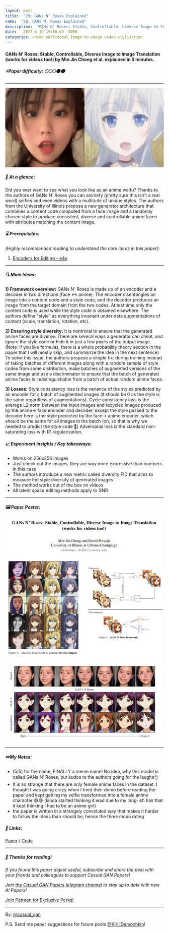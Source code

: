 ```yaml
---
layout: post
title:  "29: GANs N’ Roses Explained"
name:  "29: GANs N’ Roses Explained"
description:  "GANs N’ Roses: Stable, Controllable, Diverse Image to Image Translation by Min Jin Chong et al. explained in 5 minutes."
date:   2021-6-19 19:00:00 -0000
categories: anime multimodal image-to-image video-stylization
---
```


#### GANs N’ Roses: Stable, Controllable, Diverse Image to Image Translation (works for videos too!) by Min Jin Chong et al. explained in 5 minutes.

##### ⭐️Paper difficulty: 🌕🌕🌕🌑🌑

***

![GANs N’ Roses by Xintao Wang et al. samples](/assets/images/gnr_teaser.gif "GANs N’ Roses explained")

##### 🎯 At a glance:

Did you ever want to see what you look like as an anime waifu? Thanks to the authors of GANs N' Roses you can animefy (pretty sure this isn't a real word) selfies and even videos with a multitude of unique styles. The authors from the University of Illinois propose a new generator architecture that combines a content code computed from a face image and a randomly chosen style to produce consistent, diverse and controllable anime faces with attributes matching the content image.

##### ⌛️ Prerequisites:

*(Highly recommended reading to understand the core ideas in this paper):*
1. [Encoders for Editing - e4e](https://t.me/casual_gan/25)

***

##### 🔍 Main Ideas:

**1) Framework overview:**
GANs N' Roses is made up of an encoder and a decoder in two directions (face <-> anime). The encoder disentangles an image into a content code and a style code, and the decoder produces an image from the target domain from the two codes. At test time only the content code is used while the style code is obtained elsewhere. The authors define "style" as everything invariant under data augmentations of content (scale, translation, rotation, etc).

**2) Ensuring style diversity:**
It is nontrivial to ensure that the generated anime faces are diverse. There are several ways a generator can cheat, and ignore the style code or hide it in just a few pixels of the output image. (Note: if you like formulas, there is a whole probability theory section in the paper that I will mostly skip, and summarize the idea in the next sentence) To solve this issue, the authors propose a simple fix: during training instead of taking batches of different images along with a random sample of style codes from some distribution, make batches of augmented versions of the same image and use a discriminator to ensure that the batch of generated anime faces is indistinguishable from a batch of actual random anime faces.

**3) Losses:**
Style consistency loss is the variance of the styles predicted by an encoder for a batch of augmented images (it should be 0 as the style is the same regardless of augmentations).
Cycle consistency loss is the average L2 norm between the input images and recycled images produced by the anime-> face encoder and decoder, except the style passed to the decoder here is the style predicted by the face-> anime encoder, which should be the same for all images in the batch (oh, so that is why we needed to predict the style code 🧐)
Adversarial loss is the standard non-saturating loss with R1 regularization.

##### 📈 Experiment insights / Key takeaways:
- Works on 256x256 images
- Just check out the images, they are way more expressive than numbers in this case
- The authors introduce a new metric called diversity FID that aims to measure the style diversity of generated images
- The method works out of the box on videos
- All latent space editing methods apply to GNR

***

##### 🖼️ Paper Poster:

![GANs N’ Roses: Stable, Controllable, Diverse Image to Image Translation paper poster](/assets/images/gnr.png "GANs N Roses Paper Poster")

***

##### ✏️My Notes:
- (5/5) for the name, FINALLY a meme name! No idea, why this model is called GANs N' Roses, but kudos to the authors going for the laughs👌
- It is so strange that there are only female anime faces in the dataset. I thought I was going crazy when I tried their demo before reading the paper and kept getting my selfie transformed into a female anime character 😅😅 (kinda started thinking it wad due to my long-ish hair that it kept thinking I had to be an anime girl)
- the paper is written in a strangely convoluted way that makes it harder to follow the ideas than should be, hence the three moon rating

##### 🔗 Links:
[Paper](https://arxiv.org/pdf/2106.06561v1.pdf) / [Code](https://github.com/mchong6/GANsNRoses)

***

##### 👋 Thanks for reading!
*If you found this paper digest useful, subscribe and share the post with your friends and colleagues to support Casual GAN Papers!*

*Join [the Casual GAN Papers telegram channel](https://t.me/joinchat/KeutnzlvetRkZGZi) to stay up to date with new AI Papers!*

<a href="https://www.patreon.com/bePatron?u=53448948" data-patreon-widget-type="become-patron-button">Join Patreon for Exclusive Perks!</a><script async src="https://c6.patreon.com/becomePatronButton.bundle.js"></script>

***

By: [@casual_gan](https://t.me/joinchat/KeutnzlvetRkZGZi)

P.S. Send me paper suggestions for future posts
[@KirillDemochkin](mailto:kdemochkin@gmail.com)!
